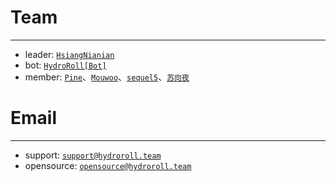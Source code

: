 # Team

---

* leader: [`HsiangNianian`](mailto:leader@hydroroll.team)
* bot: [`HydroRoll[Bot]`](mailto:bot@hydroroll.team)
* member: [`Pine`](mailto:pine@hydroroll.team)、[`Mouwoo`](mailto:mouwooo@hydroroll.team)、[`sequel5`](mailto:sequel5@hydroroll.team)、[`苏向夜`](mailto:suxiangye@hydroroll.team)


# Email

---

* support: [`support@hydroroll.team`](mailto:support@hydroroll.team)
* opensource: [`opensource@hydroroll.team`](mailto:opensource@hydroroll.team)

